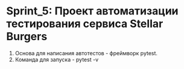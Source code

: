 # Sprint_5: Проект автоматизации тестирования сервиса Stellar Burgers

1. Основа для написания автотестов - фреймворк pytest.
2. Команда для запуска - pytest -v
